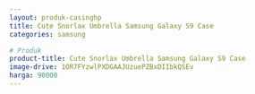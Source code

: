 ```yaml
---
layout: produk-casinghp
title: Cute Snorlax Umbrella Samsung Galaxy S9 Case
categories: samsung

# Produk
product-title: Cute Snorlax Umbrella Samsung Galaxy S9 Case
image-drive: 1OR7FYzwlPXDGAAJUzuePZBxDIIbkQSEv
harga: 90000
---
```

